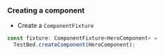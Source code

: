 ### Creating a component


* Create a `ComponentFixture`

```typescript
const fixture: ComponentFixture<HeroComponent> =
  TestBed.createComponent(HeroComponent);
```